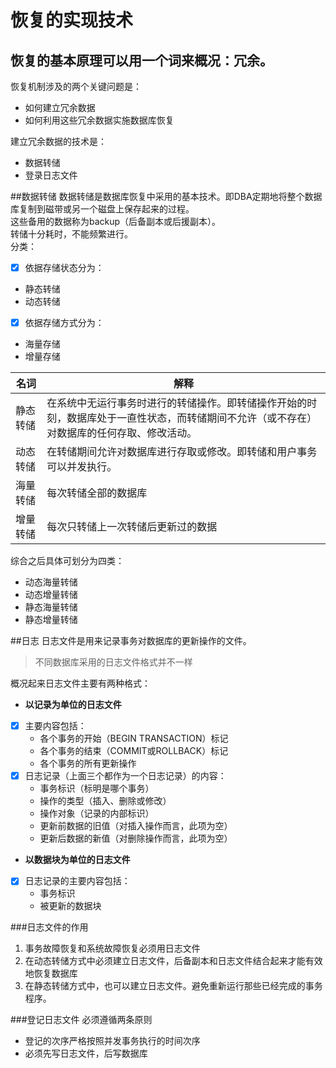 恢复的实现技术
=========
恢复的基本原理可以用一个词来概况：**冗余**。  
-------------
恢复机制涉及的两个关键问题是：
- 如何建立冗余数据
- 如何利用这些冗余数据实施数据库恢复

建立冗余数据的技术是：
- 数据转储
- 登录日志文件

##数据转储
数据转储是数据库恢复中采用的基本技术。即DBA定期地将整个数据库复制到磁带或另一个磁盘上保存起来的过程。  
这些备用的数据称为backup（后备副本或后援副本）。  
转储十分耗时，不能频繁进行。  
分类：
- [x] 依据存储状态分为：
- 静态转储
- 动态转储
- [x] 依据存储方式分为：
- 海量存储
- 增量存储

|名词|解释|
|---|----
|静态转储|在系统中无运行事务时进行的转储操作。即转储操作开始的时刻，数据库处于一直性状态，而转储期间不允许（或不存在）对数据库的任何存取、修改活动。
|动态转储|在转储期间允许对数据库进行存取或修改。即转储和用户事务可以并发执行。
|海量转储|每次转储全部的数据库
|增量转储|每次只转储上一次转储后更新过的数据

综合之后具体可划分为四类：
- 动态海量转储
- 动态增量转储
- 静态海量转储
- 静态增量转储

##日志
日志文件是用来记录事务对数据库的更新操作的文件。
>不同数据库采用的日志文件格式并不一样

概况起来日志文件主要有两种格式：
- **以记录为单位的日志文件**
- [x] 主要内容包括：
  - 各个事务的开始（BEGIN TRANSACTION）标记
  - 各个事务的结束（COMMIT或ROLLBACK）标记
  - 各个事务的所有更新操作
- [x] 日志记录（上面三个都作为一个日志记录）的内容：
  - 事务标识（标明是哪个事务）
  - 操作的类型（插入、删除或修改）
  - 操作对象（记录的内部标识）
  - 更新前数据的旧值（对插入操作而言，此项为空）
  - 更新后数据的新值（对删除操作而言，此项为空）
- **以数据块为单位的日志文件**
- [x] 日志记录的主要内容包括：
  - 事务标识
  - 被更新的数据块

###日志文件的作用
1. 事务故障恢复和系统故障恢复必须用日志文件
2. 在动态转储方式中必须建立日志文件，后备副本和日志文件结合起来才能有效地恢复数据库
3. 在静态转储方式中，也可以建立日志文件。避免重新运行那些已经完成的事务程序。

###登记日志文件
必须遵循两条原则
- 登记的次序严格按照并发事务执行的时间次序
- 必须先写日志文件，后写数据库

